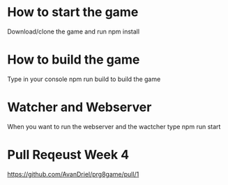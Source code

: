 # How to start the game

Download/clone the game and run npm install

# How to build the game 

Type in your console npm run build to build the game

# Watcher and Webserver

When you want to run the webserver and the wactcher type npm run start

# Pull Reqeust Week 4 

https://github.com/AvanDriel/prg8game/pull/1
